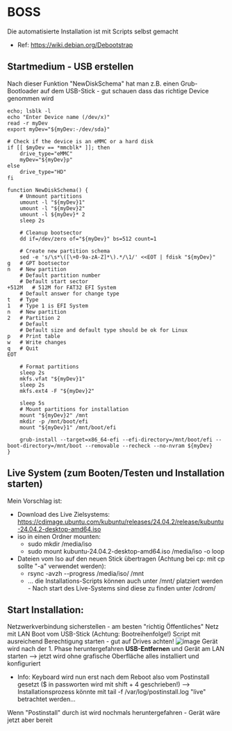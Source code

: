 # BOSS
Die automatisierte Installation ist mit Scripts selbst gemacht
- Ref: https://wiki.debian.org/Debootstrap

## Startmedium - USB erstellen
Nach dieser Funktion "NewDiskSchema" hat man z.B. einen Grub-Bootloader auf dem USB-Stick - gut schauen dass das richtige Device genommen wird

```
echo; lsblk -l
echo "Enter Device name (/dev/x)"
read -r myDev
export myDev="${myDev:-/dev/sda}"

# Check if the device is an eMMC or a hard disk
if [[ $myDev == *mmcblk* ]]; then
    drive_type="eMMC"
    myDev="${myDev}p"
else
    drive_type="HD"
fi

function NewDiskSchema() {
    # Unmount partitions
    umount -l "${myDev}1"
    umount -l "${myDev}2"
    umount -l ${myDev}* 2
	sleep 2s

    # Cleanup bootsector
    dd if=/dev/zero of="${myDev}" bs=512 count=1

    # Create new partition schema
    sed -e 's/\s*\([\+0-9a-zA-Z]*\).*/\1/' <<EOT | fdisk "${myDev}"
g   # GPT bootsector
n   # New partition
    # Default partition number
    # Default start sector
+512M   # 512M for FAT32 EFI System
    # Default answer for change type
t   # Type
1   # Type 1 is EFI System
n   # New partition
2   # Partition 2
    # Default
    # Default size and default type should be ok for Linux
p   # Print table
w   # Write changes
q   # Quit
EOT

    # Format partitions
    sleep 2s
    mkfs.vfat "${myDev}1"
    sleep 2s
    mkfs.ext4 -F "${myDev}2"

    sleep 5s
    # Mount partitions for installation
    mount "${myDev}2" /mnt
    mkdir -p /mnt/boot/efi
    mount "${myDev}1" /mnt/boot/efi

    grub-install --target=x86_64-efi --efi-directory=/mnt/boot/efi --boot-directory=/mnt/boot --removable --recheck --no-nvram ${myDev}
}
```

## Live System (zum Booten/Testen und Installation starten)
Mein Vorschlag ist:
* Download des Live Zielsystems: https://cdimage.ubuntu.com/kubuntu/releases/24.04.2/release/kubuntu-24.04.2-desktop-amd64.iso
* iso in einen Ordner mounten:
  * sudo mkdir /media/iso
  * sudo mount kubuntu-24.04.2-desktop-amd64.iso /media/iso -o loop
* Dateien vom Iso auf den neuen Stick übertragen (Achtung bei cp: mit cp sollte "-a" verwendet werden):
  * rsync -avzh --progress /media/iso/ /mnt
  * ... die Installations-Scripts können auch unter /mnt/ platziert werden - Nach start des Live-Systems sind diese zu finden unter /cdrom/

## Start Installation:
Netzwerkverbindung sicherstellen - am besten "richtig Öffentliches" Netz mit LAN
Boot vom USB-Stick (Achtung: Bootreihenfolge!)
Script mit ausreichend Berechtigung starten - gut auf Drives achten!
![image](https://github.com/user-attachments/assets/ba98efc8-b86c-40d6-8f8d-e955bcf62e8d)
Gerät wird nach der 1. Phase heruntergefahren **USB-Entfernen** und Gerät am LAN starten --> jetzt wird ohne grafische Oberfläche alles installiert und konfiguriert
* Info: Keyboard wird nun erst nach dem Reboot also vom Postinstall gesetzt ($ in passworten wird mit shift + 4 geschrieben!)
  --> Installationsprozess könnte mit tail -f /var/log/postinstall.log "live" betrachtet werden...
  
Wenn "Postinstall" durch ist wird nochmals heruntergefahren - Gerät wäre jetzt aber bereit
